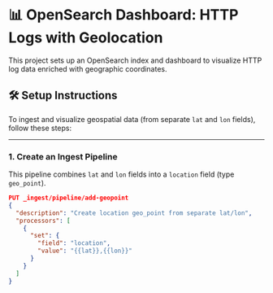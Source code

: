 # 📊 OpenSearch Dashboard: HTTP Logs with Geolocation

This project sets up an OpenSearch index and dashboard to visualize HTTP log data enriched with geographic coordinates.

## 🛠️ Setup Instructions

To ingest and visualize geospatial data (from separate `lat` and `lon` fields), follow these steps:

---

### 1. Create an Ingest Pipeline

This pipeline combines `lat` and `lon` fields into a `location` field (type `geo_point`).

```json
PUT _ingest/pipeline/add-geopoint
{
  "description": "Create location geo_point from separate lat/lon",
  "processors": [
    {
      "set": {
        "field": "location",
        "value": "{{lat}},{{lon}}"
      }
    }
  ]
}

